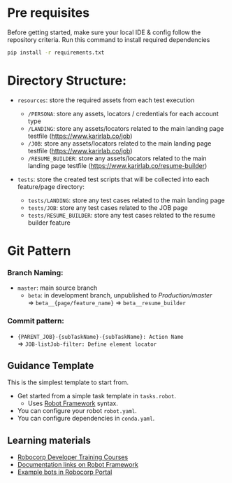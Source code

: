 # Pre requisites
Before getting started, make sure your local IDE & config follow the repository criteria.
Run this command to install required dependencies
```bash
pip install -r requirements.txt
```

# Directory Structure:
- `resources`: store the required assets from each test execution
  - `/PERSONA`: store any assets, locators / credentials for each account type
  - `/LANDING`: store any assets/locators related to the main landing page testfile (https://www.karirlab.co/job)
  - `/JOB`: store any assets/locators related to the main landing page testfile (https://www.karirlab.co/job)
  - `/RESUME_BUILDER`: store any assets/locators related to the main landing page testfile (https://www.karirlab.co/resume-builder)


- `tests`: store the created test scripts that will be collected into each feature/page directory:
  - `tests/LANDING`: store any test cases related to the main landing page
  - `tests/JOB`: store any test cases related to the JOB page
  - `tests/RESUME_BUILDER`: store any test cases related to the resume builder feature

# Git Pattern
### Branch Naming: 
- `master`: main source branch
  - `beta`: in development branch, unpublished to *Production/master* <br>
  => `beta__{page/feature_name}` => `beta__resume_builder`

### Commit pattern:
-  `{PARENT_JOB}-{subTaskName}-{subTaskName}: Action Name` <br>
  => `JOB-listJob-filter: Define element locator`

## Guidance Template
This is the simplest template to start from.

- Get started from a simple task template in `tasks.robot`.
  - Uses [Robot Framework](https://robocorp.com/docs/languages-and-frameworks/robot-framework/basics) syntax.
- You can configure your robot `robot.yaml`.
- You can configure dependencies in `conda.yaml`.

## Learning materials

- [Robocorp Developer Training Courses](https://robocorp.com/docs/courses)
- [Documentation links on Robot Framework](https://robocorp.com/docs/languages-and-frameworks/robot-framework)
- [Example bots in Robocorp Portal](https://robocorp.com/portal)
